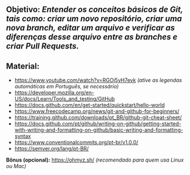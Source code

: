 ## **Objetivo:** _Entender os conceitos básicos de Git, tais como: criar um novo repositório, criar uma nova branch, editar um arquivo e verificar as diferenças desse arquivo entre as branches e criar Pull Requests._

## Material:

* <https://www.youtube.com/watch?v=RGOj5yH7evk> _(ative as legendas automáticas em Português, se necessário)_
* <https://developer.mozilla.org/en-US/docs/Learn/Tools_and_testing/GitHub>
* <https://docs.github.com/en/get-started/quickstart/hello-world>
* <https://www.freecodecamp.org/news/git-and-github-for-beginners/>
* <https://training.github.com/downloads/pt_BR/github-git-cheat-sheet/>
* <https://docs.github.com/pt/github/writing-on-github/getting-started-with-writing-and-formatting-on-github/basic-writing-and-formatting-syntax>
* <https://www.conventionalcommits.org/pt-br/v1.0.0/>
* <https://semver.org/lang/pt-BR/>

**Bônus (opcional):** <https://ohmyz.sh/> _(recomendado para quem usa Linux ou Mac)_